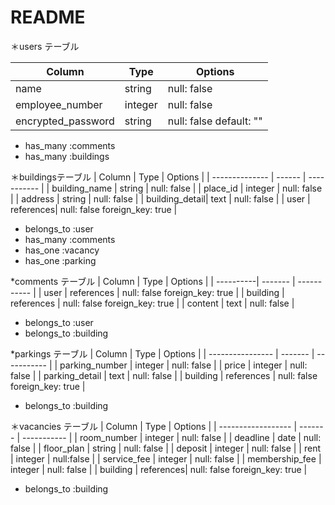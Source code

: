 # README

＊users テーブル

| Column             | Type   | Options                |
| ------------------ | ------ | -----------            |
| name               | string | null: false            |
| employee_number    | integer| null: false            |
| encrypted_password | string | null: false default: ""|

- has_many :comments
- has_many :buildings


＊buildingsテーブル
| Column         | Type      | Options                |
| -------------- | ------    | -----------            |
| building_name  | string    | null: false            |
| place_id       | integer   | null: false            |
| address        | string    | null: false            |
| building_detail| text      | null: false            |
| user           | references| null: false foreign_key: true           |

- belongs_to :user
- has_many :comments 
- has_one    :vacancy
- has_one    :parking

*comments テーブル
| Column    | Type       | Options     |
| ----------| -------    | ----------- |
| user      | references | null: false  foreign_key: true           |
| building  | references | null: false  foreign_key: true           |
| content   | text       | null: false |

- belongs_to :user
- belongs_to :building



*parkings テーブル
| Column           | Type       | Options        |
| ---------------- | -------    | -----------    |
| parking_number   | integer    | null: false    |
| price            | integer    | null: false    |
| parking_detail   | text       | null: false    |
| building         | references | null: false  foreign_key: true           |

- belongs_to :building



＊vacancies テーブル
| Column             | Type      | Options         |
| ------------------ | -------   | -----------     |
| room_number        | integer   | null: false     |
| deadline           | date      | null: false     |
| floor_plan         | string    |  null: false    |
| deposit            | integer   | null: false     |
| rent               | integer   | null:false      |
| service_fee        | integer   | null: false     |
| membership_fee     | integer   | null: false     |
| building           | references| null: false   foreign_key: true    |

- belongs_to :building


